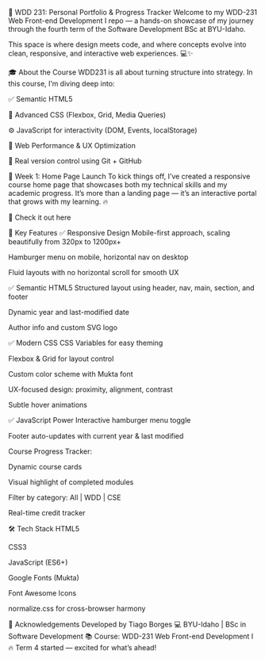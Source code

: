 🚀 WDD 231: Personal Portfolio & Progress Tracker
Welcome to my WDD-231 Web Front-end Development I repo — a hands-on showcase of my journey through the fourth term of the Software Development BSc at BYU-Idaho.

This space is where design meets code, and where concepts evolve into clean, responsive, and interactive web experiences. 💻✨

🎓 About the Course
WDD231 is all about turning structure into strategy. In this course, I’m diving deep into:

✅ Semantic HTML5

🎨 Advanced CSS (Flexbox, Grid, Media Queries)

⚙️ JavaScript for interactivity (DOM, Events, localStorage)

🚀 Web Performance & UX Optimization

🧠 Real version control using Git + GitHub

📅 Week 1: Home Page Launch
To kick things off, I’ve created a responsive course home page that showcases both my technical skills and my academic progress.
It’s more than a landing page — it’s an interactive portal that grows with my learning. 🔥

🔗 Check it out here

📌 Key Features
✅ Responsive Design
Mobile-first approach, scaling beautifully from 320px to 1200px+

Hamburger menu on mobile, horizontal nav on desktop

Fluid layouts with no horizontal scroll for smooth UX

✅ Semantic HTML5
Structured layout using header, nav, main, section, and footer

Dynamic year and last-modified date

Author info and custom SVG logo

✅ Modern CSS
CSS Variables for easy theming

Flexbox & Grid for layout control

Custom color scheme with Mukta font

UX-focused design: proximity, alignment, contrast

Subtle hover animations

✅ JavaScript Power
Interactive hamburger menu toggle

Footer auto-updates with current year & last modified

Course Progress Tracker:

Dynamic course cards

Visual highlight of completed modules

Filter by category: All | WDD | CSE

Real-time credit tracker

🛠️ Tech Stack
HTML5

CSS3

JavaScript (ES6+)

Google Fonts (Mukta)

Font Awesome Icons

normalize.css for cross-browser harmony

🙌 Acknowledgements
Developed by Tiago Borges
💻 BYU-Idaho | BSc in Software Development
📚 Course: WDD-231 Web Front-end Development I
🔥 Term 4 started — excited for what’s ahead!